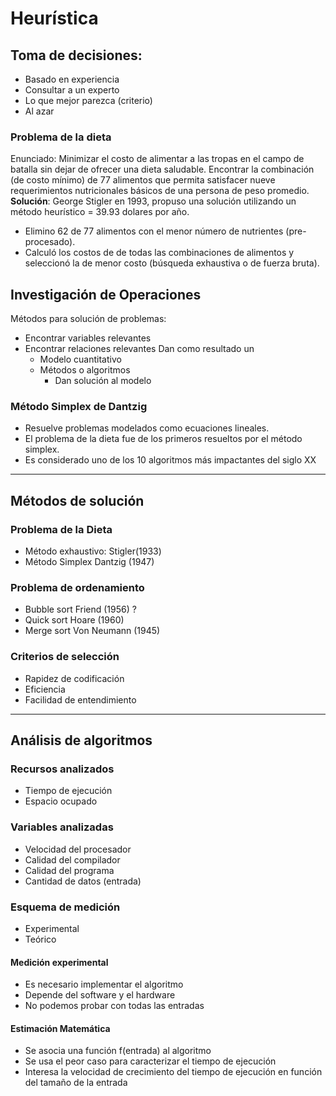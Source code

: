 
# Heurística

## Toma de decisiones:
- Basado en experiencia
- Consultar a un experto
- Lo que mejor parezca (criterio)
- Al azar
### Problema de la dieta 
Enunciado: Minimizar el costo de alimentar a las tropas en el campo de batalla sin dejar de ofrecer una dieta saludable. 
Encontrar la combinación (de costo mínimo) de 77 alimentos que permita satisfacer nueve requerimientos nutricionales básicos de una persona de peso promedio.
**Solución**: George Stigler en 1993, propuso una solución utilizando un método heurístico = 39.93 dolares por año.
- Elimino 62 de 77 alimentos con el menor número de nutrientes (pre-procesado).
- Calculó los costos de de todas las combinaciones de alimentos y seleccionó la de menor costo (búsqueda exhaustiva o de fuerza bruta).
## Investigación de Operaciones 
Métodos para solución de problemas: 
- Encontrar variables relevantes
- Encontrar relaciones relevantes
	Dan como resultado un 
	- Modelo cuantitativo 
	- Métodos o algoritmos 
		- Dan solución al modelo
### Método Simplex de Dantzig
- Resuelve problemas modelados como ecuaciones lineales. 
- El problema de la dieta fue de los primeros resueltos por el método simplex.
- Es considerado uno de los 10 algoritmos más impactantes del siglo XX
---
## Métodos de solución 
### Problema de la Dieta
- Método exhaustivo: Stigler(1933)
- Método Simplex Dantzig (1947)
### Problema de ordenamiento
- Bubble sort Friend (1956) ?
- Quick sort Hoare (1960)
- Merge sort Von Neumann (1945)

### Criterios de selección
- Rapidez de codificación 
- Eficiencia 
- Facilidad de entendimiento
---
## Análisis de algoritmos 
### Recursos analizados 
- Tiempo de ejecución 
- Espacio ocupado 
### Variables analizadas 
- Velocidad del procesador 
- Calidad del compilador 
- Calidad del programa 
- Cantidad de datos (entrada)
### Esquema de medición 
- Experimental 
- Teórico
#### Medición experimental 
- Es necesario implementar el algoritmo 
- Depende del software y el hardware 
- No podemos probar con todas las entradas 
#### Estimación Matemática 
- Se asocia una función f(entrada) al algoritmo 
- Se usa el peor caso para caracterizar el tiempo de ejecución 
- Interesa la velocidad de crecimiento del tiempo de ejecución en función del tamaño de la entrada

